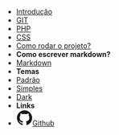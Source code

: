 - [Introdução](introduction)
- [GIT](GIT/index)
- [PHP](PHP/index)
- [CSS](CSS/index)
- [Como rodar o projeto?](quick-start)
- **Como escrever markdown?**
- [Markdown](markdown)
- **Temas**
- <a href="#" data-link-title="Defaults">Padrão</a>
- <a href="#" data-link-title="Simple">Simples</a>
- <a href="#" data-link-title="Simple Dark">Dark</a>
- **Links**
- [![Github](assets/img/github.svg)Github](https://github.com/BrSoftMakers/coding-guidelines)
